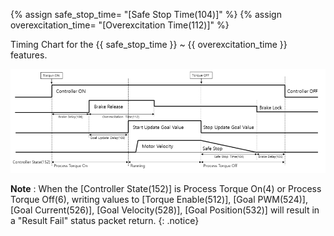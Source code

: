 {% assign safe_stop_time= "[Safe Stop Time(104)]" %}
{% assign overexcitation_time= "[Overexcitation Time(112)]" %}

Timing Chart for the {{ safe_stop_time }} ~ {{ overexcitation_time }} features.

![](/assets/images/dxl/y/torque_on-off_timing_chart.PNG)

**Note** : When the [Controller State(152)] is Process Torque On(4) or Process Torque Off(6), writing values to [Torque Enable(512)], [Goal PWM(524)], [Goal Current(526)], [Goal Velocity(528)], [Goal Position(532)] will result in a "Result Fail" status packet return.
{: .notice}
